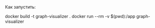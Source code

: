 Как запустить:

docker build -t graph-visualizer .
docker run --rm -v $(pwd):/app graph-visualizer

